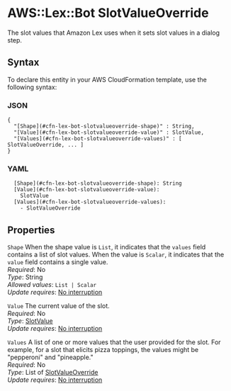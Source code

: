 # AWS::Lex::Bot SlotValueOverride<a name="aws-properties-lex-bot-slotvalueoverride"></a>

The slot values that Amazon Lex uses when it sets slot values in a dialog step\.

## Syntax<a name="aws-properties-lex-bot-slotvalueoverride-syntax"></a>

To declare this entity in your AWS CloudFormation template, use the following syntax:

### JSON<a name="aws-properties-lex-bot-slotvalueoverride-syntax.json"></a>

```
{
  "[Shape](#cfn-lex-bot-slotvalueoverride-shape)" : String,
  "[Value](#cfn-lex-bot-slotvalueoverride-value)" : SlotValue,
  "[Values](#cfn-lex-bot-slotvalueoverride-values)" : [ SlotValueOverride, ... ]
}
```

### YAML<a name="aws-properties-lex-bot-slotvalueoverride-syntax.yaml"></a>

```
  [Shape](#cfn-lex-bot-slotvalueoverride-shape): String
  [Value](#cfn-lex-bot-slotvalueoverride-value): 
    SlotValue
  [Values](#cfn-lex-bot-slotvalueoverride-values): 
    - SlotValueOverride
```

## Properties<a name="aws-properties-lex-bot-slotvalueoverride-properties"></a>

`Shape`  <a name="cfn-lex-bot-slotvalueoverride-shape"></a>
When the shape value is `List`, it indicates that the `values` field contains a list of slot values\. When the value is `Scalar`, it indicates that the `value` field contains a single value\.  
*Required*: No  
*Type*: String  
*Allowed values*: `List | Scalar`  
*Update requires*: [No interruption](https://docs.aws.amazon.com/AWSCloudFormation/latest/UserGuide/using-cfn-updating-stacks-update-behaviors.html#update-no-interrupt)

`Value`  <a name="cfn-lex-bot-slotvalueoverride-value"></a>
The current value of the slot\.  
*Required*: No  
*Type*: [SlotValue](aws-properties-lex-bot-slotvalue.md)  
*Update requires*: [No interruption](https://docs.aws.amazon.com/AWSCloudFormation/latest/UserGuide/using-cfn-updating-stacks-update-behaviors.html#update-no-interrupt)

`Values`  <a name="cfn-lex-bot-slotvalueoverride-values"></a>
A list of one or more values that the user provided for the slot\. For example, for a slot that elicits pizza toppings, the values might be "pepperoni" and "pineapple\."  
*Required*: No  
*Type*: List of [SlotValueOverride](#aws-properties-lex-bot-slotvalueoverride)  
*Update requires*: [No interruption](https://docs.aws.amazon.com/AWSCloudFormation/latest/UserGuide/using-cfn-updating-stacks-update-behaviors.html#update-no-interrupt)